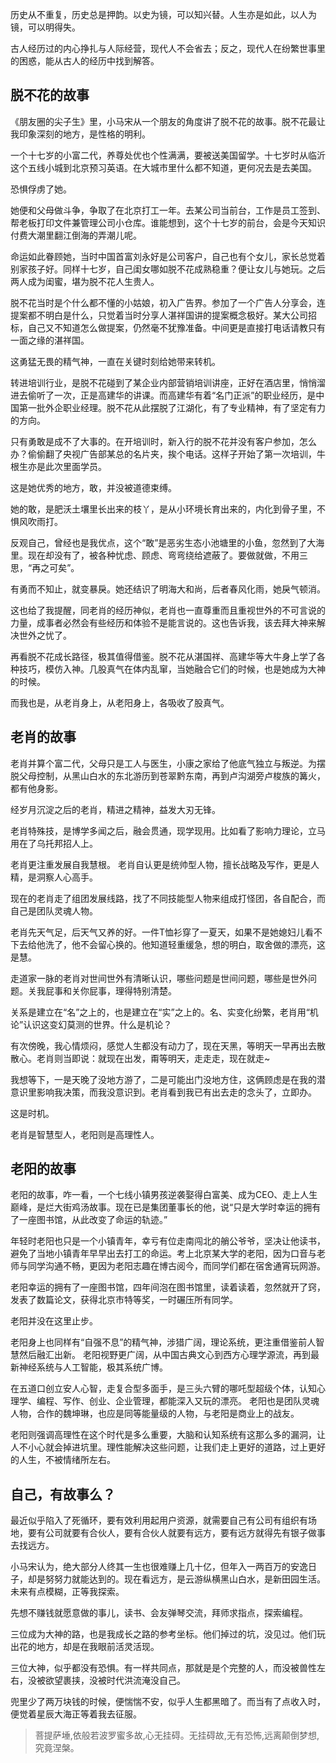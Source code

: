 历史从不重复，历史总是押韵。以史为镜，可以知兴替。人生亦是如此，以人为镜，可以明得失。

古人经历过的内心挣扎与人际经营，现代人不会省去；反之，现代人在纷繁世事里的困惑，能从古人的经历中找到解答。

## 脱不花的故事
《朋友圈的尖子生》里，小马宋从一个朋友的角度讲了脱不花的故事。脱不花最让我印象深刻的地方，是性格的明利。

一个十七岁的小富二代，养尊处优也个性满满，要被送美国留学。十七岁时从临沂这个五线小城到北京预习英语。在大城市里什么都不知道，更何况去是去美国。

恐惧俘虏了她。

她便和父母做斗争，争取了在北京打工一年。去某公司当前台，工作是员工签到、帮老板打印文件兼管理公司小仓库。谁能想到，这个十七岁的前台，会是今天知识付费大潮里翻江倒海的弄潮儿呢。

命运如此眷顾她，当时中国首富刘永好是公司客户，自己也有个女儿，家长总觉着别家孩子好。同样十七岁，自己闺女哪如脱不花成熟稳重？便让女儿与她玩。之后两人成为闺蜜，堪为脱不花人生贵人。

脱不花当时是个什么都不懂的小姑娘，初入广告界。参加了一个广告人分享会，连提案都不明白是什么，只觉着当时分享人湛祥国讲的提案概念极好。某大公司招标，自己又不知道怎么做提案，仍然毫不犹豫准备。中间更是直接打电话请教只有一面之缘的湛祥国。

这勇猛无畏的精气神，一直在关键时刻给她带来转机。

转进培训行业，是脱不花碰到了某企业内部营销培训讲座，正好在酒店里，悄悄溜进去偷听了一次，正是高建华的讲课。而高建华有着“名门正派”的职业经历，是中国第一批外企职业经理。脱不花从此摆脱了江湖化，有了专业精神，有了坚定有力的方向。

只有勇敢是成不了大事的。在开培训时，新入行的脱不花并没有客户参加，怎么办？偷偷翻了央视广告部某总的名片夹，挨个电话。这样子开始了第一次培训，牛根生亦是此次里面学员。

这是她优秀的地方，敢，并没被道德束缚。

她的敢，是肥沃土壤里长出来的枝丫，是从小环境长育出来的，内化到骨子里，不惧风吹雨打。

反观自己，曾经也是我优点，这个“敢”是恶劣生态小池塘里的小鱼，忽然到了大海里。现在却没有了，被各种忧虑、顾虑、弯弯绕给遮蔽了。要做就做，不用三思，“再之可矣”。

有勇而不知止，就变暴戾。她还结识了明海大和尚，后者春风化雨，她戾气顿消。

这也给了我提醒，同老肖的经历神似，老肖也一直尊重而且重视世外的不可言说的力量，成事者必然会有些经历和体验不是能言说的。这也告诉我，该去拜大神来解决世外之忧了。

再看脱不花成长路径，极其值得借鉴。脱不花从湛国祥、高建华等大牛身上学了各种技巧，模仿入神。几股真气在体内乱窜，当她融合它们的时候，也是她成为大神的时候。

而我也是，从老肖身上，从老阳身上，各吸收了股真气。

## 老肖的故事
老肖并算个富二代，父母只是工人与医生，小康之家给了他底气独立与叛逆。为摆脱父母控制，从黑山白水的东北游历到苍翠黔东南，再到卢沟湖旁卢梭族的篝火，都有他身影。

经岁月沉淀之后的老肖，精进之精神，益发大刃无锋。

老肖特殊技，是博学多闻之后，融会贯通，现学现用。比如看了影响力理论，立马用在了乌托邦招人上。

老肖更注重发展自我慧根。 老肖自认更是统帅型人物，擅长战略及写作，更是人精，是洞察人心高手。

现在的老肖走了组团发展线路，找了不同技能型人物来组成打怪团，各自配合，而自己是团队灵魂人物。

老肖先天气足，后天气又养的好。一件T恤衫穿了一夏天，如果不是她媳妇儿看不下去给他洗了，他不会留心换的。他知道轻重缓急，想的明白，取舍做的漂亮，这是慧。

走道家一脉的老肖对世间世外有清晰认识，哪些问题是世间问题，哪些是世外问题。关我屁事和关你屁事，理得特别清楚。

关系是建立在“名”之上的，也是建立在“实”之上的。名、实变化纷繁，老肖用“机论”认识这变幻莫测的世界。什么是机论？

有次傍晚，我心情烦闷，感觉人生都没有动力了，现在天黑，等明天一早再出去散散心。老肖则当即说：就现在出发，甭等明天，走走走，现在就走~

我想等下，一是天晚了没地方游了，二是可能出门没地方住，这俩顾虑是在我的潜意识里影响我决策，而我没意识到。老肖看到我已有出去走的念头了，立即办。

这是时机。

老肖是智慧型人，老阳则是高理性人。

## 老阳的故事
老阳的故事，咋一看，一个七线小镇男孩逆袭娶得白富美、成为CEO、走上人生巅峰，是烂大街鸡汤故事。现在已是集团董事长的他，说“只是大学时幸运的拥有了一座图书馆，从此改变了命运的轨迹。”

年轻时老阳也只是一个小镇青年，幸亏有位走南闯北的艄公爷爷，坚决让他读书，避免了当地小镇青年早早出去打工的命运。考上北京某大学的老阳，因为口音与老师与同学沟通不畅，更因为老阳志趣在博古阅今，而同学们都在宿舍通宵玩网游。

老阳幸运的拥有了一座图书馆，四年间泡在图书馆里，读着读着，忽然就开了窍，发表了数篇论文，获得北京市特等奖，一时碾压所有同学。

老阳并没在这里止步。

老阳身上也同样有“自强不息”的精气神，涉猎广阔，理论系统，更注重借鉴前人智慧然后融汇出新。 老阳视野更广阔，从中国古典文心到西方心理学源流，再到最新神经系统与人工智能，极其系统广博。

在五道口创立安人心智，走复合型多面手，是三头六臂的哪吒型超级个体，认知心理学、编程、写作、创业、企业管理，都能深入又玩的漂亮。 老阳也是团队灵魂人物，合作的魏坤琳，也应是同等能量级的人物，与老阳是商业上的战友。

老阳则强调高理性在这个时代是多么重要，大脑和认知系统有这那么多的漏洞，让人不小心就会掉进坑里。理性能解决这些问题，让我们走上更好的道路，过上更好的人生，不被情绪所左右。

## 自己，有故事么？
最近似乎陷入了死循环，要有效利用起用户资源，就需要自己有公司有组织有场地，要有公司就要有合伙人，要有合伙人就要有远方，要有远方就得先有银子做事去找远方。

小马宋认为，绝大部分人终其一生也很难赚上几十亿，但年入一两百万的安逸日子，却是努努力就能达到的。现在看远方，是云游纵横黑山白水，是新田园生活。未来有点模糊，正等我探索。

先想不赚钱就愿意做的事儿，读书、会友弹琴交流，拜师求指点，探索编程。

三位成为大神的路，也是我成长之路的参考坐标。他们掉过的坑，没见过。他们玩出花的地方，却是在我眼前活灵活现。

三位大神，似乎都没有恐惧。有一样共同点，那就是是个完整的人，而没被兽性左右，没被欲望裹挟，没被时代洪流淹没自己。

兜里少了两万块钱的时候，便惴惴不安，似乎人生都黑暗了。而当有了点收入时，便觉着星辰大海正等着我去征服。

 > 菩提萨埵,依般若波罗蜜多故,心无挂碍。无挂碍故,无有恐怖,远离颠倒梦想,究竟涅槃。